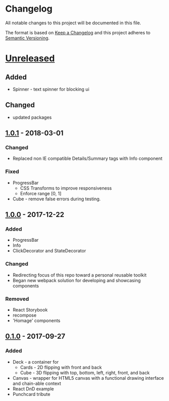 [comment]: # (## [version] - date)
[comment]: # (### Added)
[comment]: # (for new features)
[comment]: # (### Changed)
[comment]: # (for changes to existing functionality)
[comment]: # (### Deprecated)
[comment]: # (soon-to-be removed features)
[comment]: # (### Removed)
[comment]: # (for features)
[comment]: # (### Fixed)
[comment]: # (for any bugs)
[comment]: # (### Security)
[comment]: # (in case of vulnerabilities)
# Changelog
All notable changes to this project will be documented in this file.

The format is based on [Keep a Changelog](http://keepachangelog.com/en/1.0.0/) and this project adheres to [Semantic Versioning](http://semver.org/spec/v2.0.0.html).

# [Unreleased]
## Added
* Spinner - text spinner for blocking ui
## Changed
* updated packages

## [1.0.1] - 2018-03-01
### Changed
* Replaced non IE compatible Details/Summary tags with Info component
### Fixed
* ProgressBar
  * CSS Transforms to improve responsiveness
  * Enforce range [0, 1]
* Cube - remove false errors during testing.

## [1.0.0] - 2017-12-22
### Added
* ProgressBar
* Info
* ClickDecorator and StateDecorator
### Changed
* Redirecting focus of this repo toward a personal reusable toolkit
* Began new webpack solution for developing and showcasing components
### Removed
* React Storybook
* recompose
* 'Homage' components

## [0.1.0] - 2017-09-27
### Added
* Deck - a container for
  * Cards - 2D flipping with front and back
  * Cube - 3D flipping with top, bottom, left, right, front, and back
* Canvas - wrapper for HTML5 canvas with a functional drawing interface and chain-able context
* React DnD example
* Punchcard tribute

[Unreleased]: https://github.com/rkichenama/components/compare/1.0.1...HEAD
[1.0.1]: https://github.com/rkichenama/components/compare/1.0.0...1.0.1
[1.0.0]: https://github.com/rkichenama/components/compare/0.1.0...1.0.0
[0.1.0]: https://github.com/rkichenama/components/compare/0.0.1...0.1.0
